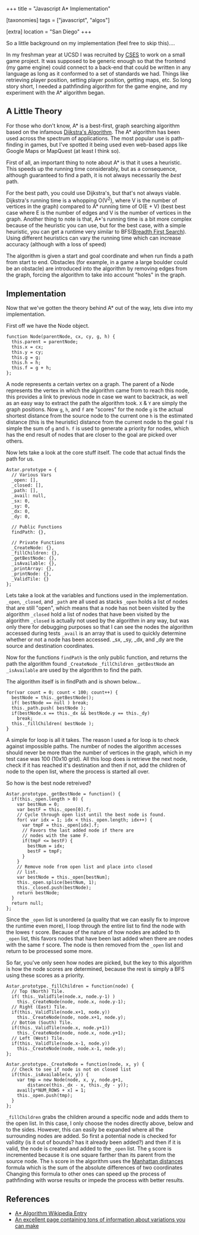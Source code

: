+++
title = "Javascript A* Implementation"

[taxonomies]
tags = ["javascript", "algos"]

[extra]
location = "San Diego"
+++

So a little background on my implementation (feel free to skip this)....

In my freshman year at UCSD I was recruited by [CSES](http://cses.ucsd.edu)
to work on a small game project. It was supposed to be generic enough so
that the frontend (my game engine) could connect to a back-end that could
be written in any language as long as it conformed to a set of standards we
had. Things like retrieving player position, setting player position,
getting maps, etc. So long story short, I needed a pathfinding algorithm
for the game engine, and my experiment with the A* algorithm began.

<!-- more -->

## A Little Theory

For those who don't know, A* is a best-first, graph searching algorithm
based on the infamous [Dijkstra's
Algorithm](http://en.wikipedia.org/wiki/Dijkstra%27s_algorithm). The A*
algorithm has been used across the spectrum of applications. The most
popular use is path-finding in games, but I've spotted it being used even
web-based apps like Google Maps or MapQuest (at least I think so).

First of all, an important thing to note about A* is that it uses a
heuristic. This speeds up the running time considerably, but as a
consequence, although guaranteed to find a path, it is not always
necessarily the *best* path.

For the best path, you could use Dijkstra's, but that's not always viable.
Dijkstra's running time is a whopping O(V<sup>2</sup>), where V is the
number of vertices in the graph) compared to A* running time of O(E + V)
(best best case where E is the number of edges and V is the number of
vertices in the graph. Another thing to note is that, A\*'s running time is
a bit more complex because of the heuristic you can use, but for the best
case, with a simple heuristic, you can get a runtime very similar to
BFS([Breadth First Search](http://en.wikipedia.org/wiki/Breadth-first_search)).
Using different heuristics can vary the running time which can increase accuracy
(although with a loss of speed)

The algorithm is given a start and goal coordinate and when run finds a
path from start to end. Obstacles (for example, in a game a large boulder
could be an obstacle) are introduced into the algorithm by removing edges
from the graph, forcing the algorithm to take into account "holes" in the
graph.


## Implementation

Now that we've gotten the theory behind A* out of the way, lets dive into
my implementation.

First off we have the Node object.

``` javascript,linenos
function Node(parentNode, cx, cy, g, h) {
  this.parent = parentNode;
  this.x = cx;
  this.y = cy;
  this.g = g;
  this.h = h;
  this.f = g + h;
};
```

A node represents a certain vertex on a graph. The parent of a Node
represents the vertex in which the algorithm came from to reach this node,
this provides a link to previous node in case we want to backtrack, as well
as an easy way to extract the path the algorithm took. `X` & `Y` are simply
the graph positions. Now `g`, `h`, and `f` are "scores" for the node `g` is
the actual shortest distance from the source node to the current one `h` is
the estimated distance (this is the heuristic) distance from the current
node to the goal `f` is simple the sum of `g` and `h`. `f` is used to
generate a priority for nodes, which has the end result of nodes that are
closer to the goal are picked over others.

Now lets take a look at the core stuff itself. The code that actual finds
the path for us.

``` javascript,linenos
Astar.prototype = {
  // Various Vars
  _open: [],
  _closed: [],
  _path: [],
  _avail: null,
  _sx: 0,
  _sy: 0,
  _dx: 0,
  _dy: 0,

  // Public Functions
  findPath: {},

  // Private Functions
  _CreateNode: {},
  _fillChildren: {},
  _getBestNode: {},
  _isAvailable: {},
  _printArray: {},
  _printNode: {},
  _ValidTile: {}
};
```

Lets take a look at the variables and functions used in the implementation.
`_open`, `_closed`, and `_path` are all used as stacks `_open` holds a list
of nodes that are still "open", which means that a node has not been
visited by the algorithm `_closed` hold a list of nodes that have been
visited by the algorithm `_closed` is actually not used by the algorithm in
any way, but was only there for debugging purposes so that I can see the
nodes the algorithm accessed during tests `_avail` is an array that is used
to quickly determine whether or not a node has been accessed. _sx, _sy,
_dx, and _dy are the source and destination coordinates.

Now for the functions `findPath` is the only public function, and returns
the path the algorithm found `_CreateNode` `_fillChildren` `_getBestNode`
an `_isAvailable` are used by the algorithm to find the path.

The algorithm itself is in findPath and is shown below...
``` javascript,linenos
for(var count = 0; count < 100; count++) {
  bestNode = this._getBestNode();
  if( bestNode == null ) break;
  this._path.push( bestNode );
  if(bestNode.x == this._dx && bestNode.y == this._dy)
    break;
  this._fillChildren( bestNode );
}
```

A simple for loop is all it takes. The reason I used a for loop is to check
against impossible paths. The number of nodes the algorithm accesses should
never be more than the number of vertices in the graph, which in my test
case was 100 (10x10 grid). All this loop does is retrieve the next node,
check if it has reached it's destination and then if not, add the children
of node to the open list, where the process is started all over.

So how is the best node retreived?
``` javascript,linenos
Astar.prototype._getBestNode = function() {
  if(this._open.length > 0) {
    var bestNum = 0;
    var bestF = this._open[0].f;
    // Cycle through open list until the best node is found.
    for( var idx = 1; idx < this._open.length; idx++) {
      var tmpF = this._open[idx].f;
      // Favors the last added node if there are
      // nodes with the same F.
      if(tmpF <= bestF) {
        bestNum = idx;
        bestF = tmpF;
      }
    }
    // Remove node from open list and place into closed
    // list.
    var bestNode = this._open[bestNum];
    this._open.splice(bestNum, 1);
    this._closed.push(bestNode);
    return bestNode;
  }
  return null;
};
```

Since the `_open` list is unordered (a quality that we can easily fix to
improve the runtime even more), I loop through the entire list to find the
node with the lowes `f` score. Because of the nature of how nodes are
added to th `_open` list, this favors nodes that have been last added
when there are nodes with the same `f` score. The node is then removed
from the `_open` list and return to be processed some more.

So far, you've only seen how nodes are picked, but the key to this
algorithm is how the node scores are determined, because the rest is simply
a BFS using these scores as a priority.

``` javascript,linenos
Astar.prototype._fillChildren = function(node) {
  // Top (North) Tile.
  if( this._ValidTile(node.x, node.y-1) )
    this._CreateNode(node, node.x, node.y-1);
  // Right (East) Tile.
  if(this._ValidTile(node.x+1, node.y))
    this._CreateNode(node, node.x+1, node.y);
  // Bottom (South) Tile.
  if(this._ValidTile(node.x, node.y+1))
    this._CreateNode(node, node.x, node.y+1);
  // Left (West) Tile.
  if(this._ValidTile(node.x-1, node.y))
    this._CreateNode(node, node.x-1, node.y);
};

Astar.prototype._CreateNode = function(node, x, y) {
  // Check to see if node is not on closed list
  if(this._isAvailable(x, y)) {
    var tmp = new Node(node, x, y, node.g+1,
        distance(this._dx - x, this._dy - y));
    avail[y*NUM_ROWS + x] = 1;
    this._open.push(tmp);
  }
};
```

`_fillChildren` grabs the children around a specific node and adds them
to the open list. In this case, I only choose the nodes directly above,
below and to the sides. However, this can easily be expanded where all the
surrounding nodes are added. So first a potential node is checked for
validity (is it out of bounds? has it already been added?) and then if it
is valid, the node is created and added to the `_open` list. The `g`
score is incremented because it is one square farther than its parent from
the source node. The `h` score in the algorithm uses the [Manhattan
distances](http://en.wikipedia.org/wiki/Manhattan_distance) formula which
is the sum of the absolute differences of two coordinates Changing this
formula to other ones can speed up the process of pathfinding with worse
results or impede the process with better results.

## References

* [A* Algorithm Wikipedia Entry](http://en.wikipedia.org/wiki/A*_search_algorithm)
* [An excellent page containing tons of information about variations you can make](http://theory.stanford.edu/~amitp/GameProgramming/)
